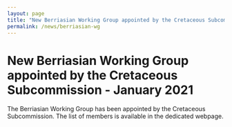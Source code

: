 ```yaml
---
layout: page
title: "New Berriasian Working Group appointed by the Cretaceous Subcommission"
permalink: /news/berriasian-wg
---
```

# New Berriasian Working Group appointed by the Cretaceous Subcommission - January 2021

The Berriasian Working Group has been appointed by the Cretaceous Subcommission. The list of members is available in the dedicated webpage.

